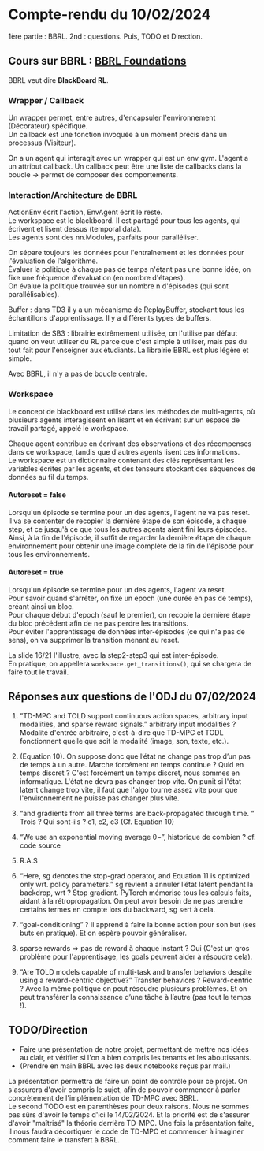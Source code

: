 # Compte-rendu du 10/02/2024

1ère partie : BBRL.
2nd : questions.
Puis, TODO et Direction.

## Cours sur BBRL : [BBRL Foundations](https://master-dac.isir.upmc.fr/rl/bbrl.pdf)

BBRL veut dire **BlackBoard RL**.

### Wrapper / Callback
Un wrapper permet, entre autres, d'encapsuler l'environnement (Décorateur) spécifique.  
Un callback est une fonction invoquée à un moment précis dans un processus (Visiteur).

On a un agent qui interagit avec un wrapper qui est un env gym. L'agent a un attribut callback. Un callback peut être une liste de callbacks dans la boucle -> permet de composer des comportements.

### Interaction/Architecture de BBRL
ActionEnv écrit l'action, EnvAgent écrit le reste.  
Le workspace est le blackboard. Il est partagé pour tous les agents, qui écrivent et lisent dessus (temporal data).  
Les agents sont des nn.Modules, parfaits pour paralléliser.

On sépare toujours les données pour l'entraînement et les données pour l'évaluation de l'algorithme.  
Évaluer la politique à chaque pas de temps n'étant pas une bonne idée, on fixe une fréquence d'évaluation (en nombre d'étapes).  
On évalue la politique trouvée sur un nombre n d'épisodes (qui sont parallélisables).

Buffer : dans TD3 il y a un mécanisme de ReplayBuffer, stockant tous les échantillons d'apprentissage. Il y a différents types de buffers.

Limitation de SB3 : librairie extrêmement utilisée, on l'utilise par défaut quand on veut utiliser du RL parce que c'est simple à utiliser, mais pas du tout fait pour l'enseigner aux étudiants. La librairie BBRL est plus légère et simple.

Avec BBRL, il n'y a pas de boucle centrale.

### Workspace
Le concept de blackboard est utilisé dans les méthodes de multi-agents, où plusieurs agents interagissent en lisant et en écrivant sur un espace de travail partagé, appelé le workspace.

Chaque agent contribue en écrivant des observations et des récompenses dans ce workspace, tandis que d'autres agents lisent ces informations.  
Le workspace est un dictionnaire contenant des clés représentant les variables écrites par les agents, et des tenseurs stockant des séquences de données au fil du temps.

#### Autoreset = false
Lorsqu'un épisode se termine pour un des agents, l'agent ne va pas reset.  
Il va se contenter de recopier la dernière étape de son épisode, à chaque step, et ce jusqu'à ce que tous les autres agents aient fini leurs épisodes.  
Ainsi, à la fin de l'épisode, il suffit de regarder la dernière étape de chaque environnement pour obtenir une image complète de la fin de l'épisode pour tous les environnements.

#### Autoreset = true
Lorsqu'un épisode se termine pour un des agents, l'agent va reset.  
Pour savoir quand s'arrêter, on fixe un epoch (une durée en pas de temps), créant ainsi un bloc.  
Pour chaque début d'epoch (sauf le premier), on recopie la dernière étape du bloc précédent afin de ne pas perdre les transitions.  
Pour éviter l'apprentissage de données inter-épisodes (ce qui n'a pas de sens), on va supprimer la transition menant au reset.

La slide 16/21 l'illustre, avec la step2-step3 qui est inter-épisode.  
En pratique, on appellera ```workspace.get_transitions()```, qui se chargera de faire tout le travail.

## Réponses aux questions de l'ODJ du 07/02/2024

1. ”TD-MPC and TOLD support continuous action spaces, arbitrary input modalities, and sparse reward signals.” arbitrary input modalities ?   Modalité d'entrée arbitraire, c'est-à-dire que TD-MPC et TODL fonctionnent quelle que soit la modalité (image, son, texte, etc.).

2. (Equation 10). On suppose donc que l’état ne change pas trop d’un pas de temps à un autre. Marche forcément en temps continue ? Quid en temps discret ?  C'est forcément un temps discret, nous sommes en informatique. L'état ne devra pas changer trop vite. On punit si l'état latent change trop vite, il faut que l'algo tourne assez vite pour que l'environnement ne puisse pas changer plus vite.

3. “and gradients from all three terms are back-propagated through time. “ Trois ? Qui sont-ils ?  c1, c2, c3 (Cf. Equation 10)

4. “We use an exponential moving average θ−”, historique de combien ?  cf. code source

5. R.A.S
  
6. “Here, sg denotes the stop-grad operator, and Equation 11 is optimized only wrt. policy parameters.” sg revient à annuler l’état latent pendant la backdrop, wrt ?  Stop gradient. PyTorch mémorise tous les calculs faits, aidant à la rétropropagation. On peut avoir besoin de ne pas prendre certains termes en compte lors du backward, sg sert à cela.

7. “goal-conditioning” ?  Il apprend à faire la bonne action pour son but (ses buts en pratique). Et on espère pouvoir généraliser.
   
8. sparse rewards => pas de reward à chaque instant ?  Oui (C'est un gros problème pour l'apprentisage, les goals peuvent aider à résoudre cela).
   
9. “Are TOLD models capable of multi-task and transfer behaviors despite using a reward-centric objective?” Transfer behaviors ? Reward-centric ?  Avec la même politique on peut résoudre plusieurs problèmes. Et on peut transférer la connaissance d’une tâche à l’autre (pas tout le temps !).

## TODO/Direction
- Faire une présentation de notre projet, permettant de mettre nos idées au clair, et vérifier si l'on a bien compris les tenants et les aboutissants.
- (Prendre en main BBRL avec les deux notebooks reçus par mail.)

La présentation permettra de faire un point de contrôle pour ce projet. On s'assurera d'avoir compris le sujet, afin de pouvoir commencer à parler concrètement de l'implémentation de TD-MPC avec BBRL.  
Le second TODO est en parenthèses pour deux raisons. Nous ne sommes pas sûrs d'avoir le temps d'ici le 14/02/2024. Et la priorité est de s'assurer d'avoir "maîtrisé" la théorie derrière TD-MPC.
Une fois la présentation faite, il nous faudra décortiquer le code de TD-MPC et commencer à imaginer comment faire le transfert à BBRL.
